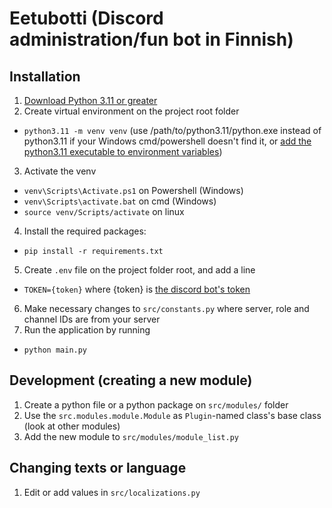 # Eetubotti (Discord administration/fun bot in Finnish)

## Installation
1. [Download Python 3.11 or greater](https://www.python.org/downloads/)
2. Create virtual environment on the project root folder
- `python3.11 -m venv venv` (use /path/to/python3.11/python.exe instead of python3.11 if your Windows cmd/powershell doesn't find it, or [add the python3.11 executable to environment variables](https://www.educative.io/answers/how-to-add-python-to-path-variable-in-windows))
3. Activate the venv
- `venv\Scripts\Activate.ps1` on Powershell (Windows)
- `venv\Scripts\activate.bat` on cmd (Windows)
- `source venv/Scripts/activate` on linux
4. Install the required packages:
- `pip install -r requirements.txt`
5. Create `.env` file on the project folder root, and add a line
- `TOKEN={token}` where {token} is [the discord bot's token](https://discord.com/developers/applications/)
6. Make necessary changes to `src/constants.py` where server, role and channel IDs are from your server
7. Run the application by running
- `python main.py`

## Development (creating a new module)
1. Create a python file or a python package on `src/modules/` folder
2. Use the `src.modules.module.Module` as `Plugin`-named class's base class (look at other modules)
3. Add the new module to `src/modules/module_list.py`

## Changing texts or language
1. Edit or add values in `src/localizations.py`
